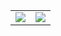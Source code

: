 <!-- <h1 align="center"> Hi, I'm Lani</h1> -->
<table>
  <tr>
    <td align="center" style="padding=0;width=50%;">
      <img align="center" style="padding=0;" src="https://github-readme-stats.vercel.app/api/?username=Lani-Skyy&show_icons=true&hide_border=true&count_private=true&theme=material-palenight"/>
    </td>
    <td align="center" style="padding=0;width=50%;">
      <img align="center" style="padding=0;" src="https://github-readme-stats.quantumlytangled.vercel.app/api/top-langs/?username=Lani-Skyy&layout=compact&show_icons=true&title_color=4F8CC9&text_color=9f9f9f&bg_color=00000000&hide_border=true&icon_color=00000000&count_private=true"/>
    </td>
  </tr>
</table>
</p>

<!-- <img
  src="https://github.com/Lani-Skyy/Lani-Skyy/blob/main/images/stat.svg"
  alt="Alternative Text"
/> -->
<!-- 
<h3 align="center">You were visitor number:</h3>
<p align="center"><img src="https://profile-counter.glitch.me/Lani-Skyy/count.svg" alt="Lani-Skyy" /></p>
<h3 align="center">Thanks for stopping by</h3> -->

<!-- <p align="center"><img src="https://github.com/john-montgomery2003/john-montgomery2003/blob/main/image.png?raw=true" alt="john-montgomery2003" /></p> -->
<!--
**Lani-Skyy/Lani-Skyy** is a ✨ _special_ ✨ repository because its `README.md` (this file) appears on your GitHub profile.

Here are some ideas to get you started:

- 🔭 I’m currently working on ...
- 🌱 I’m currently learning ...
- 👯 I’m looking to collaborate on ...
- 🤔 I’m looking for help with ...
- 💬 Ask me about ...
- 📫 How to reach me: ...
- 😄 Pronouns: ...
- ⚡ Fun fact: ...
-->
